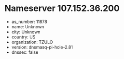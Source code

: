 # Nameserver 107.152.36.200

* as_number: 11878
* name: Unknown
* city: Unknown
* country: US
* organization: TZULO
* version: dnsmasq-pi-hole-2.81
* dnssec: false
